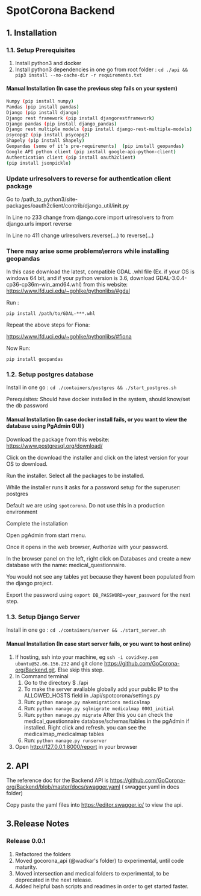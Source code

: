 # SpotCorona Backend

## 1. Installation

### 1.1. Setup Prerequisites

1. Install python3 and docker
2. Install python3 dependencies in one go from root folder : `cd ./api && pip3 install --no-cache-dir -r requirements.txt`

#### Manual Installation (In case the previous step fails on your system)

```bash
Numpy (pip install numpy)
Pandas (pip install pandas)
Django (pip install django)
Django rest framework (pip install djangorestframework)
Django pandas (pip install django_pandas)
Django rest multiple models (pip install django-rest-multiple-models)
psycopg2 (pip install psycopg2)
Shapely (pip install Shapely)
Geopandas (some of it’s pre-requirements)  (pip install geopandas)
Google API python client (pip install google-api-python-client)
Authentication client (pip install oauth2client)
(pip install jsonpickle)
```
### Update urlresolvers to reverse for authentication client package

Go to
/path_to_python3/site-packages/oauth2client/contrib/django_util/__init__.py

In Line no 233 change
from django.core import urlresolvers 
to 
from django.urls import reverse

In Line no 411 change
urlresolvers.reverse(...) 
to 
reverse(...)

### There may arise some problems\errors while installing geopandas

In this case download the latest, compatible GDAL .whl file 
(Ex. if your OS is windows 64 bit, and if your python version is 3.6, download GDAL-3.0.4-cp36-cp36m-win_amd64.whl) 
from this website:
https://www.lfd.uci.edu/~gohlke/pythonlibs/#gdal

Run :

`pip install /path/to/GDAL-***.whl`

Repeat the above steps for Fiona:

https://www.lfd.uci.edu/~gohlke/pythonlibs/#fiona

Now Run:

`pip install geopandas`

### 1.2. Setup postgres database

Install in one go : `cd ./containers/postgres && ./start_postgres.sh`

Perequisites: Should have docker installed in the system, should know/set the db password

#### Manual Installation (In case docker install fails, or you want to view the database using PgAdmin GUI )

Download the package from this website:
https://www.postgresql.org/download/

Click on the download the installer and click on the latest version for your OS to download.

Run the installer. Select all the packages to be installed.

While the installer runs it asks for a password setup for the superuser: postgres

Default we are using `spotcorona`. Do not use this in a production environment

Complete the installation

Open pgAdmin from start menu.

Once it opens in the web browser, Authorize with your password.

In the browser panel on the left, right click on Databases and create a new database with the name: medical_questionnaire.

You would not see any tables yet because they havent been populated from the django project.

Export the password using `export DB_PASSWORD=your_password` for the next step.

### 1.3. Setup Django Server

Install in one go : `cd ./containers/server && ./start_server.sh`

#### Manual Installation (In case start server fails, or you want to host online)

1. If hosting, ssh into your machine, eg `ssh -i covidkey.pem ubuntu@52.66.156.232` and git clone https://github.com/GoCorona-org/Backend.git. Else skip this step.
2. In Command terminal
   1. Go to the directory $ ./api  
   2. To make the server avaliable globally add your public IP to the ALLOWED_HOSTS field in ./api/spotcorona/settings.py
   3. Run: `python manage.py makemigrations medicalmap`
   4. Run: `python manage.py sqlmigrate medicalmap 0001_initial`
   5. Run: `python manage.py migrate`
        After this you can check the medical_questionnaire database/schemas/tables in the pgAdmin if installed. Right click and refresh. you can see the medicalmap_medicalmap tables
   6. Run: `python manage.py runserver`
3. Open http://127.0.0.1:8000/report in your browser

## 2. API

The reference doc for the Backend API is https://github.com/GoCorona-org/Backend/blob/master/docs/swagger.yaml ( swagger.yaml in docs folder)

Copy paste the yaml files into https://editor.swagger.io/ to view the api.

## 3.Release Notes

### Release 0.0.1

1. Refactored the folders
2. Moved gocorona_api (@wadkar's folder) to experimental, until code maturity.
3. Moved intersection and medical folders to experimental, to be deprecated in the next release.
4. Added helpful bash scripts and readmes in order to get started faster.
